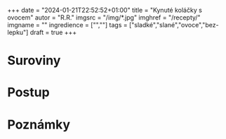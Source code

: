 
+++
date = "2024-01-21T22:52:52+01:00"
title = "Kynuté koláčky s ovocem"
autor = "R.R."
imgsrc = "/img/*.jpg"
imghref = "/recepty/"
imgname = ""
ingredience = ["",""]
tags = ["sladké","slané","ovoce","bez-lepku"]
draft = true
+++

# Suroviny
# Postup
# Poznámky
<!-- 
Kynuté koláče s meruňkami
29. 7. 2021 by Recepty
Dnešní recept není zas až tak nějakou novinkou. Těsto na koláče je už prověřené, už bylo použito u několika receptů a je opravdu vytuněné. Pro děti jsem do náplně použila obyčejná povidla, protože ovoce na buchtě je teda vůbec nebere, pro nás už jsem se mohla pěkně rozšoupnout.

8 ks

Nejprve si připravíme meruňkovou náplň, která bude uvnitř koláčů:

200g meruňek
70g cukru
50ml vody
2 lžičky kukuřičného škrobu
Meruňky pokrájejte, škrob rozmíchejte ve vodě, vše dejte do hrnce a přiveďte k varu. Až meruňky změknou, tyčovým mixérem promixujte, vraťte a zahřívejte do zhoustnutí. Nechte vychladnout.

Kynuté těsto na koláče:

350g mouky Schar mix B
100g tangzhongu
50g sypkého sladidla
1 vejce
1 žloutek
40g strouhaného změklého másla
70ml vody + 50ml vody na kvásek
80 ml plnotučného mléka
1/3 kostky čerstvého droždí
Z 50 ml vody, rozdrobeného droždí, lžíce sladidla a dvou lžíc mouky nechte vzejít kvásek.

Přidejte do něho ostatní ingredience a vypracujte hladké těsto, které nechte přikryté zdvojnásobit objem.

Z nakynutého těsta vypracujte osm kuliček, které propracujte, vytvarujte placku. Na střed každé dejte meruňkový rozvar, zabalte jako kynutou buchtu, položte na plech švem nahoru, zploštěte skleničkou. Nechte 20 minut pod utěrkou odpočívat.

Tvarohová náplň nahoru

2 lžíce tvarohu
sladidlo dle chuti
limetkový olej nebo citronová kůra
4 meruňky
maliny
Tvaroh, sladidlo a olej promíchejte. Meruňky rozkrájejte na čtvrtky.

Do koláčů udělejte důlek, naplňte tvarohem, na každý koláč dejte dvě čtvrtky meruňky a maliny, potřete kraje vajíčkem a posypte drobenkou.

Drobenka:

45g rýžové mouky polohrubé
45g mandlové mouky nebo mletých mandlí
50g sypkého sladidla
40g studeného másla
vše důkladně proměte v prstech.

Dejte do trouby vyhřáté na 210 stupňů a pečte do zezlátnutí.

-->
